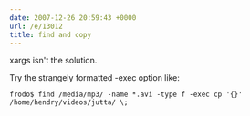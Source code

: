 ```yaml
---
date: 2007-12-26 20:59:43 +0000
url: /e/13012
title: find and copy
---
```



xargs isn't the solution.

Try the strangely formatted -exec option like:

	frodo$ find /media/mp3/ -name *.avi -type f -exec cp '{}' /home/hendry/videos/jutta/ \;
